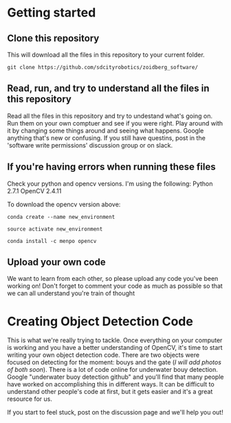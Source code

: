Getting started
=================

Clone this repository
-----------------------
This will download all the files in this repository to your current folder.

`git clone https://github.com/sdcityrobotics/zoidberg_software/`

Read, run, and try to understand all the files in this repository
-------------------------------------------------------------------
Read all the files in this repository and try to undestand what's going on. Run them on your own comptuer and see if you were right. Play around with it by changing some things around and seeing what happens. Google anything that's new or confusing. If you still have questins, post in the 'software write permissions' discussion group or on slack.

If you're having errors when running these files
-------------------------------------------------
Check your python and opencv versions. I'm using the following:
Python 2.7.1
OpenCV 2.4.11

To download the opencv version above:

`conda create --name new_environment`

`source activate new_environment`

`conda install -c menpo opencv`

Upload your own code
---------------------
We want to learn from each other, so please upload any code you've been working on! Don't forget to comment your code as much as possible so that we can all understand you're train of thought

Creating Object Detection Code
================================
This is what we're really trying to tackle. Once everything on your computer is working and you have a better understanding of OpenCV, it's time to start writing your own object detection code. There are two objects were focused on detecting for the moment: bouys and the gate (*I will add photos of both soon*). There is a lot of code online for underwater bouy detection. Google "underwater buoy detection github" and you'll find that many people have worked on accomplishing this in different ways. It can be difficult to understand other people's code at first, but it gets easier and it's a great resource for us. 

If you start to feel stuck, post on the discussion page and we'll help you out!
